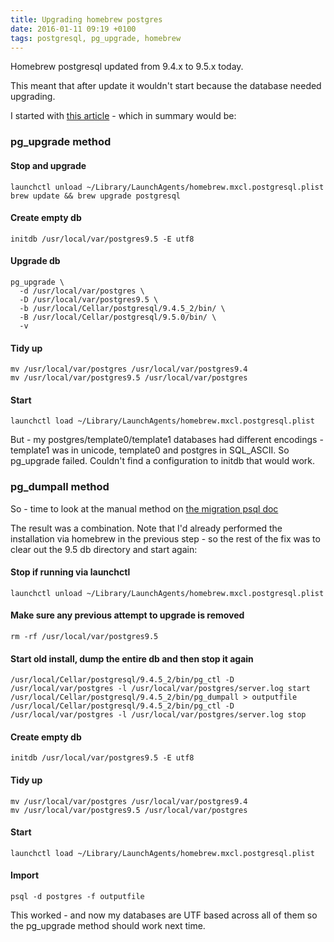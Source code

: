 ```yaml
---
title: Upgrading homebrew postgres
date: 2016-01-11 09:19 +0100
tags: postgresql, pg_upgrade, homebrew
---
```


Homebrew postgresql updated from 9.4.x to 9.5.x today.

This meant that after update it wouldn't start because the database needed upgrading.

I started with [this article](https://kkob.us/2014/12/20/homebrew-and-postgresql-9-4/) - which in summary would be:

### pg\_upgrade method

####  Stop and upgrade

    launchctl unload ~/Library/LaunchAgents/homebrew.mxcl.postgresql.plist
    brew update && brew upgrade postgresql
    

#### Create empty db

    initdb /usr/local/var/postgres9.5 -E utf8

#### Upgrade db

    pg_upgrade \
      -d /usr/local/var/postgres \
      -D /usr/local/var/postgres9.5 \
      -b /usr/local/Cellar/postgresql/9.4.5_2/bin/ \
      -B /usr/local/Cellar/postgresql/9.5.0/bin/ \
      -v

#### Tidy up

    mv /usr/local/var/postgres /usr/local/var/postgres9.4
    mv /usr/local/var/postgres9.5 /usr/local/var/postgres

#### Start

    launchctl load ~/Library/LaunchAgents/homebrew.mxcl.postgresql.plist

But - my postgres/template0/template1 databases had different encodings - template1 was in unicode, template0 and postgres in SQL\_ASCII. So pg\_upgrade failed. Couldn't find a configuration to initdb that would work.

### pg\_dumpall method

So - time to look at the manual method on [the migration psql doc](http://www.postgresql.org/docs/9.5/static/upgrading.html)

The result was a combination. Note that I'd already performed the installation via homebrew in the previous step - so the rest of the fix was to clear out the 9.5 db directory and start again:

#### Stop if running via launchctl

    launchctl unload ~/Library/LaunchAgents/homebrew.mxcl.postgresql.plist

#### Make sure any previous attempt to upgrade is removed

    rm -rf /usr/local/var/postgres9.5

#### Start old install, dump the entire db and then stop it again

    /usr/local/Cellar/postgresql/9.4.5_2/bin/pg_ctl -D /usr/local/var/postgres -l /usr/local/var/postgres/server.log start
    /usr/local/Cellar/postgresql/9.4.5_2/bin/pg_dumpall > outputfile
    /usr/local/Cellar/postgresql/9.4.5_2/bin/pg_ctl -D /usr/local/var/postgres -l /usr/local/var/postgres/server.log stop


#### Create empty db

    initdb /usr/local/var/postgres9.5 -E utf8

#### Tidy up

    mv /usr/local/var/postgres /usr/local/var/postgres9.4
    mv /usr/local/var/postgres9.5 /usr/local/var/postgres

#### Start

    launchctl load ~/Library/LaunchAgents/homebrew.mxcl.postgresql.plist

#### Import

    psql -d postgres -f outputfile


This worked - and now my databases are UTF based across all of them so the pg\_upgrade method should work next time.
